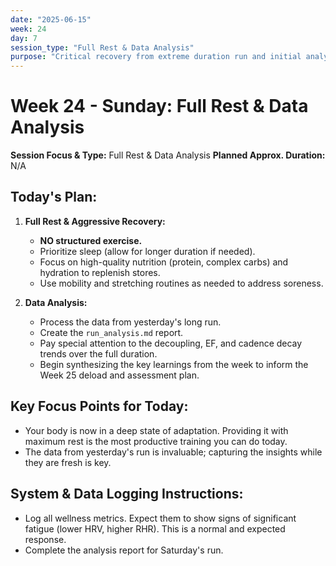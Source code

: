```yaml
---
date: "2025-06-15"
week: 24
day: 7
session_type: "Full Rest & Data Analysis"
purpose: "Critical recovery from extreme duration run and initial analysis of the data."
---
```


# Week 24 - Sunday: Full Rest & Data Analysis

**Session Focus & Type:** Full Rest & Data Analysis
**Planned Approx. Duration:** N/A

## Today's Plan:

1.  **Full Rest & Aggressive Recovery:**
    *   **NO structured exercise.**
    *   Prioritize sleep (allow for longer duration if needed).
    *   Focus on high-quality nutrition (protein, complex carbs) and hydration to replenish stores.
    *   Use mobility and stretching routines as needed to address soreness.

2.  **Data Analysis:**
    *   Process the data from yesterday's long run.
    *   Create the `run_analysis.md` report.
    *   Pay special attention to the decoupling, EF, and cadence decay trends over the full duration.
    *   Begin synthesizing the key learnings from the week to inform the Week 25 deload and assessment plan.

## Key Focus Points for Today:

*   Your body is now in a deep state of adaptation. Providing it with maximum rest is the most productive training you can do today.
*   The data from yesterday's run is invaluable; capturing the insights while they are fresh is key.

## System & Data Logging Instructions:

*   Log all wellness metrics. Expect them to show signs of significant fatigue (lower HRV, higher RHR). This is a normal and expected response.
*   Complete the analysis report for Saturday's run.
